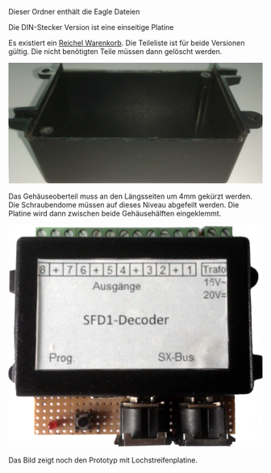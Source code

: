 Dieser Ordner enthält die Eagle Dateien

Die DIN-Stecker Version ist eine einseitige Platine

Es existiert ein <a href="https://www.reichelt.de/my/1683631">Reichel Warenkorb</a>. Die Teileliste ist für beide Versionen gültig. Die nicht benötigten Teile müssen dann gelöscht werden.


![Oberteil](Oberteil.png)


Das Gehäuseoberteil muss an den Längsseiten um 4mm gekürzt werden. Die Schraubendome müssen auf dieses Niveau abgefeilt werden. Die Platine wird dann zwischen beide Gehäusehälften eingeklemmt.


![SFD](SFD.png)


Das Bild zeigt noch den Prototyp mit Lochstreifenplatine.
